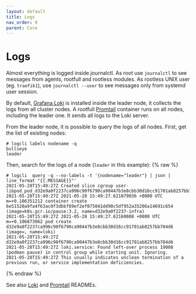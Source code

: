 ```yaml
---
layout: default
title: Logs
nav_order: 9
parent: Core
---
```


# Logs

Almost everything is logged inside journalctl.
As root use `journalctl` to see messages from agents, rootfull and rootless modules.
As rootless UNIX user (eg. `traefik1`), use `journalctl --user` to see messages only from systemd user session.

By default, [Grafana Loki](https://grafana.com/oss/loki/) is installed inside the leader node, it collects the logs
from all cluster nodes.
A rootfull [Promtail](https://grafana.com/docs/loki/latest/clients/promtail/) container runs on all nodes,
including the leader one. It sends all logs to the Loki server.

From the leader node, it is possible to query the logs of all nodes.
First, get the list of existing nodes:
```
# logcli labels nodename -q
bullseye
leader
```

Then, search for the logs of a node (`leader` in this example):
{% raw %}
```
# logcli  query -q --no-labels -t '{nodename="leader"} | json | line_format "{{.MESSAGE}}"'
2021-05-28T15:49:27Z Created slice cgroup user-libpod_pod_d32e9a0f2237ca996c90f6790ca90447b3e8cbb30d16cc91701ab8257bb704d6.slice.
2021-05-28T15:49:27Z 2021-05-28 15:49:27.621079036 +0000 UTC m=+0.106351212 container create 6e51520a9fa4f63ac0f3dbbf89ef2ef075041dd90c5df952a35206a14691c654 (image=k8s.gcr.io/pause:3.2, name=d32e9a0f2237-infra)
2021-05-28T15:49:27Z 2021-05-28 15:49:27.62160088 +0000 UTC m=+0.106873062 pod create d32e9a0f2237ca996c90f6790ca90447b3e8cbb30d16cc91701ab8257bb704d6 (image=, name=loki)
2021-05-28T15:49:27Z d32e9a0f2237ca996c90f6790ca90447b3e8cbb30d16cc91701ab8257bb704d6
2021-05-28T15:49:27Z loki.service: Found left-over process 19008 (podman pause) in control group while starting unit. Ignoring.
2021-05-28T15:49:27Z This usually indicates unclean termination of a previous run, or service implementation deficiencies.
```
{% endraw %}

See also [Loki](https://github.com/NethServer/ns8-scratchpad/tree/main/loki) and [Promtail](https://github.com/NethServer/ns8-scratchpad/tree/main/promtail) READMEs.

